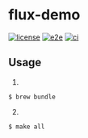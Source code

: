 # flux-demo

[![license](https://img.shields.io/github/license/atrakic/flux-demo.svg)](https://github.com/atrakic/flux-demo/blob/main/LICENSE)
[![e2e](https://github.com/atrakic/flux-demo/actions/workflows/e2e.yml/badge.svg)](https://github.com/atrakic/flux-demo/actions/workflows/e2e.yml)
[![ci](https://github.com/atrakic/flux-demo/actions/workflows/ci.yml/badge.svg)](https://github.com/atrakic/flux-demo/actions/workflows/ci.yml)


## Usage

1)
```
$ brew bundle
```

2)
```
$ make all
```
